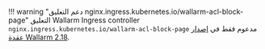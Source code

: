 !!! warning "دعم التعليق nginx.ingress.kubernetes.io/wallarm-acl-block-page"
    التعليق Wallarm Ingress controller `nginx.ingress.kubernetes.io/wallarm-acl-block-page` مدعوم فقط في [إصدار عقدة Wallarm 2.18](/admin-en/configuration-guides/configure-block-page-and-code/).